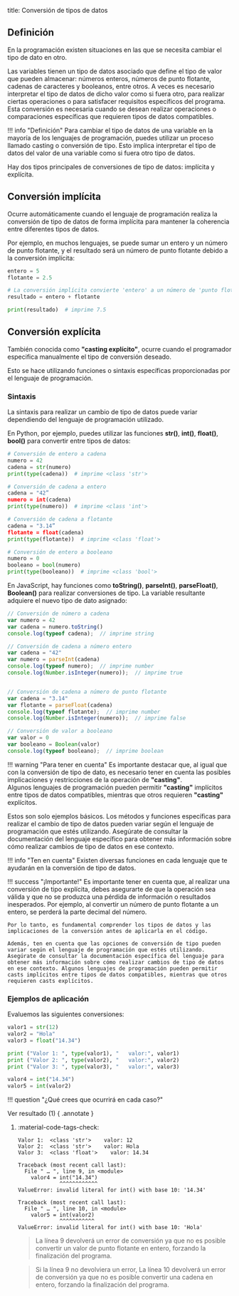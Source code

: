 title: Conversión de tipos de datos

## Definición

En la programación existen situaciones en las que se necesita cambiar el tipo de dato en otro.

Las variables tienen un tipo de datos asociado que define el tipo de valor que pueden almacenar: números enteros, números de punto flotante, cadenas de caracteres y booleanos, entre otros. A veces es necesario interpretar el tipo de datos de dicho valor como si fuera otro, para realizar ciertas operaciones o para satisfacer requisitos específicos del programa. Esta conversión es necesaria cuando se desean realizar operaciones o comparaciones específicas que requieren tipos de datos compatibles.

!!! info "Definición"
    Para cambiar el tipo de datos de una variable en la mayoría de los lenguajes de programación, puedes utilizar un proceso llamado casting o conversión de tipo. Esto implica interpretar el tipo de datos del valor de una variable como si fuera otro tipo de datos.

Hay dos tipos principales de conversiones de tipo de datos: implícita y explícita.

## Conversión implícita

Ocurre automáticamente cuando el lenguaje de programación realiza la conversión de tipo de datos de forma implícita para mantener la coherencia entre diferentes tipos de datos. 

Por ejemplo, en muchos lenguajes, se puede sumar un entero y un número de punto flotante, y el resultado será un número de punto flotante debido a la conversión implícita:

``` py title="Python"
entero = 5
flotante = 2.5

# La conversión implícita convierte 'entero' a un número de 'punto flotante'
resultado = entero + flotante  

print(resultado)  # imprime 7.5
```

## Conversión explícita

También conocida como **"casting explícito"**, ocurre cuando el programador especifica manualmente el tipo de conversión deseado. 

Esto se hace utilizando funciones o sintaxis específicas proporcionadas por el lenguaje de programación.

### Sintaxis

La sintaxis para realizar un cambio de tipo de datos puede variar dependiendo del lenguaje de programación utilizado. 

En Python, por ejemplo, puedes utilizar las funciones **str()**, **int()**, **float()**, **bool()** para convertir entre tipos de datos:

``` py title="Python"
# Conversión de entero a cadena
numero = 42
cadena = str(numero)
print(type(cadena))  # imprime <class 'str'>

# Conversión de cadena a entero
cadena = "42”
numero = int(cadena)
print(type(numero))  # imprime <class 'int'>

# Conversión de cadena a flotante
cadena = "3.14”
flotante = float(cadena)
print(type(flotante))  # imprime <class 'float'>

# Conversión de entero a booleano
numero = 0
booleano = bool(numero)
print(type(booleano))  # imprime <class 'bool'>
```

En JavaScript, hay funciones como **toString()**, **parseInt()**, **parseFloat()**, **Boolean()** para realizar conversiones de tipo. La variable resultante adquiere el nuevo tipo de dato asignado:

``` js title="Javascript"
// Conversión de número a cadena
var numero = 42
var cadena = numero.toString()
console.log(typeof cadena);  // imprime string

// Conversión de cadena a número entero
var cadena = "42"
var numero = parseInt(cadena)
console.log(typeof numero);  // imprime number
console.log(Number.isInteger(numero));  // imprime true


// Conversión de cadena a número de punto flotante
var cadena = "3.14"
var flotante = parseFloat(cadena)
console.log(typeof flotante);  // imprime number
console.log(Number.isInteger(numero));  // imprime false

// Conversión de valor a booleano
var valor = 0
var booleano = Boolean(valor)
console.log(typeof booleano);  // imprime boolean

```

!!! warning "Para tener en cuenta"
    Es importante destacar que, al igual que con la conversión de tipo de dato, es necesario tener en cuenta las posibles implicaciones y restricciones de la operación de **"casting"**.  
    Algunos lenguajes de programación pueden permitir **"casting"** implícitos entre tipos de datos compatibles, mientras que otros requieren **"casting"** explícitos. 

Estos son solo ejemplos básicos. Los métodos y funciones específicas para realizar el cambio de tipo de datos pueden variar según el lenguaje de programación que estés utilizando. 
Asegúrate de consultar la documentación del lenguaje específico para obtener más información sobre cómo realizar cambios de tipo de datos en ese contexto.

!!! info "Ten en cuenta"
    Existen diversas funciones en cada lenguaje que te ayudarán en la conversión de tipo de datos.

!!! success "¡Importante!"
    Es importante tener en cuenta que, al realizar una conversión de tipo explícita, debes asegurarte de que la operación sea válida y que no se produzca una pérdida de información o resultados inesperados. Por ejemplo, al convertir un número de punto flotante a un entero, se perderá la parte decimal del número.

    Por lo tanto, es fundamental comprender los tipos de datos y las implicaciones de la conversión antes de aplicarla en el código.

    Además, ten en cuenta que las opciones de conversión de tipo pueden variar según el lenguaje de programación que estés utilizando. Asegúrate de consultar la documentación específica del lenguaje para obtener más información sobre cómo realizar cambios de tipo de datos en ese contexto. Algunos lenguajes de programación pueden permitir casts implícitos entre tipos de datos compatibles, mientras que otros requieren casts explícitos. 


### Ejemplos de aplicación

Evaluemos las siguientes conversiones:

``` py title="Python" linenums="1"
valor1 = str(12)
valor2 = "Hola"
valor3 = float("14.34")

print ("Valor 1: ", type(valor1), "   valor:", valor1)
print ("Valor 2: ", type(valor2), "   valor:", valor2)
print ("Valor 3: ", type(valor3), "   valor:", valor3)

valor4 = int("14.34") 
valor5 = int(valor2)
```

!!! question "¿Qué crees que ocurrirá en cada caso?"

Ver resultado (1)
{ .annotate }

1. :material-code-tags-check:  

    ``` title="Terminal (Entrada/Salida)"
    Valor 1:  <class 'str'>    valor: 12
    Valor 2:  <class 'str'>    valor: Hola
    Valor 3:  <class 'float'>    valor: 14.34

    Traceback (most recent call last):
      File " … ", line 9, in <module>
        valor4 = int("14.34")
                 ^^^^^^^^^^^^
    ValueError: invalid literal for int() with base 10: '14.34'

    Traceback (most recent call last):
      File " … ", line 10, in <module>
        valor5 = int(valor2)
                 ^^^^^^^^^^^
    ValueError: invalid literal for int() with base 10: 'Hola'
    ```
    
    > La línea 9 devolverá un error de conversión ya que no es posible convertir un valor de punto flotante en entero, forzando la finalización del programa.

    > Si la línea 9 no devolviera un error, La línea 10 devolverá un error de conversión ya que no es posible convertir una cadena en entero, forzando la finalización del programa.